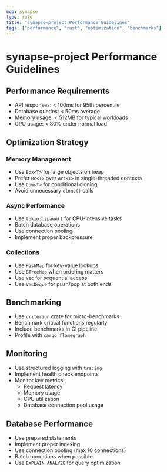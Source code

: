 ```yaml
---
mcp: synapse
type: rule
title: "synapse-project Performance Guidelines"
tags: ["performance", "rust", "optimization", "benchmarks"]
---
```


# synapse-project Performance Guidelines

## Performance Requirements
- API responses: < 100ms for 95th percentile
- Database queries: < 50ms average
- Memory usage: < 512MB for typical workloads
- CPU usage: < 80% under normal load

## Optimization Strategy

### Memory Management
- Use `Box<T>` for large objects on heap
- Prefer `Rc<T>` over `Arc<T>` in single-threaded contexts
- Use `Cow<T>` for conditional cloning
- Avoid unnecessary `clone()` calls

### Async Performance
- Use `tokio::spawn()` for CPU-intensive tasks
- Batch database operations
- Use connection pooling
- Implement proper backpressure

### Collections
- Use `HashMap` for key-value lookups
- Use `BTreeMap` when ordering matters
- Use `Vec` for sequential access
- Use `VecDeque` for push/pop at both ends

## Benchmarking
- Use `criterion` crate for micro-benchmarks
- Benchmark critical functions regularly
- Include benchmarks in CI pipeline
- Profile with `cargo flamegraph`

## Monitoring
- Use structured logging with `tracing`
- Implement health check endpoints
- Monitor key metrics:
  - Request latency
  - Memory usage
  - CPU utilization
  - Database connection pool usage

## Database Performance
- Use prepared statements
- Implement proper indexing
- Use connection pooling (max 10 connections)
- Batch operations when possible
- Use `EXPLAIN ANALYZE` for query optimization
